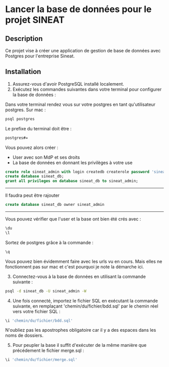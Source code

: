 # Lancer la base de données pour le projet SINEAT

## Description
Ce projet vise à créer une application de gestion de base de données avec Postgres pour l'entreprise Sineat.

## Installation
1. Assurez-vous d'avoir PostgreSQL installé localement.
2. Exécutez les commandes suivantes dans votre terminal pour configurer la base de données :

Dans votre terminal rendez vous sur votre postgres en tant qu'utilisateur postgres. 
Sur mac :

```bash
psql postgres
```

Le prefixe du terminal doit être : 

```bash
postgres#= 
```

Vous pouvez alors créer :
- User avec son MdP et ses droits
- La base de données en donnant les privilèges à votre use


```sql
create role sineat_admin with login createdb createrole password 'sineat_admin_password';
create database sineat_db;
grant all privileges on database sineat_db to sineat_admin;
```
---
Il faudra peut être rajouter 
```sql
create database sineat_db owner sineat_admin
```
---
Vous pouvez vérifier que l'user et la base ont bien été crés avec : 

```sql
\du
\l
```
Sortez de postgres grâce à la commande :

```sql
\q
```

Vous pouvez bien évidemment faire avec les urls vu en cours. Mais elles ne fonctionnent pas sur mac et c'est pourquoi je note la démarche ici.

3. Connectez-vous à la base de données en utilisant la commande suivante :

```bash
psql -d sineat_db -U sineat_admin -W
```

4. Une fois connecté, importez le fichier SQL en exécutant la commande suivante, en remplaçant 'chemin/du/fichier/bdd.sql' par le chemin réel vers votre fichier SQL :

```sql
\i 'chemin/du/fichier/bdd.sql'
```

N'oubliez pas les apostrophes obligatoire car il y a des espaces dans les noms de dossiers.

5. Pour peupler la base il suffit d'exécuter de la même manière que précédement le fichier merge.sql : 

```sql
\i 'chemin/du/fichier/merge.sql'
```

